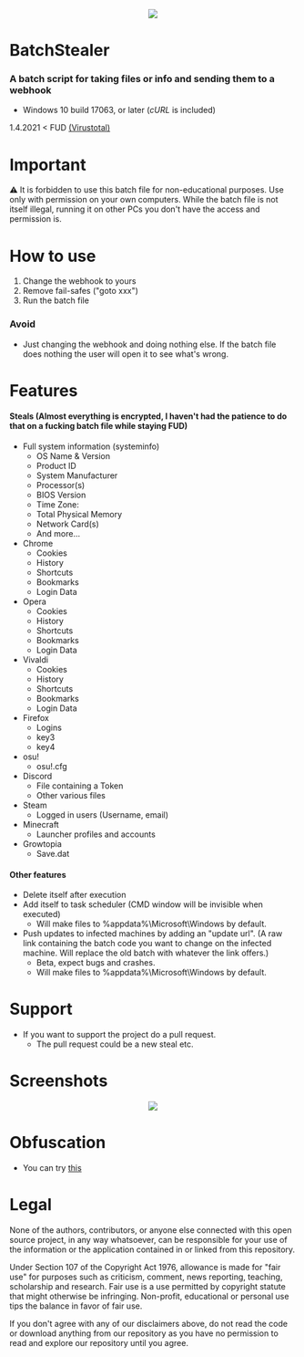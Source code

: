 <p align="center">
<img src="https://i.imgur.com/ubHHTuu.png">
</p>

# BatchStealer

### A batch script for taking files or info and sending them to a webhook

* Windows 10 build 17063, or later (*cURL* is included)

1.4.2021 < FUD [(Virustotal)](https://www.virustotal.com/gui/file/06f332bd1ec324d42298b59d765150560ada1ca1b780439d6b6e76674c2f4388/detection)

# Important

⚠️ It is forbidden to use this batch file for non-educational purposes. Use only with permission on your own computers. While the batch file is not itself illegal, running it on other PCs you don't have the access and permission is.

# How to use

1. Change the webhook to yours
2. Remove fail-safes ("goto xxx")
3. Run the batch file

### Avoid
* Just changing the webhook and doing nothing else. If the batch file does nothing the user will open it to see what's wrong.

# Features

#### Steals (Almost everything is encrypted, I haven't had the patience to do that on a fucking batch file while staying FUD)
* Full system information (systeminfo)
  * OS Name & Version
  * Product ID
  * System Manufacturer
  * Processor(s)
  * BIOS Version
  * Time Zone:
  * Total Physical Memory
  * Network Card(s)
  * And more...
* Chrome
  * Cookies
  * History
  * Shortcuts
  * Bookmarks
  * Login Data
* Opera
  * Cookies
  * History
  * Shortcuts
  * Bookmarks
  * Login Data
* Vivaldi
  * Cookies
  * History
  * Shortcuts
  * Bookmarks
  * Login Data
* Firefox
  * Logins
  * key3
  * key4
* osu!
  * osu!.cfg
* Discord
  * File containing a Token
  * Other various files
* Steam
  * Logged in users (Username, email)
* Minecraft
  * Launcher profiles and accounts
* Growtopia
  * Save.dat

#### Other features
* Delete itself after execution
* Add itself to task scheduler (CMD window will be invisible when executed)
  * Will make files to %appdata%\Microsoft\Windows by default.
* Push updates to infected machines by adding an "update url". (A raw link containing the batch code you want to change on the infected machine. Will replace the old batch with whatever the link offers.)
  * Beta, expect bugs and crashes.
  * Will make files to %appdata%\Microsoft\Windows by default.

# Support

* If you want to support the project do a pull request.
  * The pull request could be a new steal etc.

# Screenshots

<p align="center">
<img src="https://i.imgur.com/JSrmSzW.png">
</p>

# Obfuscation
* You can try [this](https://github.com/SkyEmie/batch-obfuscator)

# Legal

None of the authors, contributors, or anyone else connected with this open source project, in any way whatsoever, can be responsible for your use of the information or the application contained in or linked from this repository.

Under Section 107 of the Copyright Act 1976, allowance is made for "fair use" for purposes such as criticism, comment, news reporting, teaching, scholarship and research. Fair use is a use permitted by copyright statute that might otherwise be infringing. Non-profit, educational or personal use tips the balance in favor of fair use.

If you don't agree with any of our disclaimers above, do not read the code or download anything from our repository as you have no permission to read and explore our repository until you agree.
